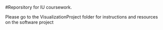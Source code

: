 #Reporsitory for IU coursework. 

Please go to the VisualizationProject folder for instructions and resources on the software project
